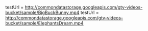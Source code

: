 testUrl = http://commondatastorage.googleapis.com/gtv-videos-bucket/sample/BigBuckBunny.mp4
testUrl = http://commondatastorage.googleapis.com/gtv-videos-bucket/sample/ElephantsDream.mp4